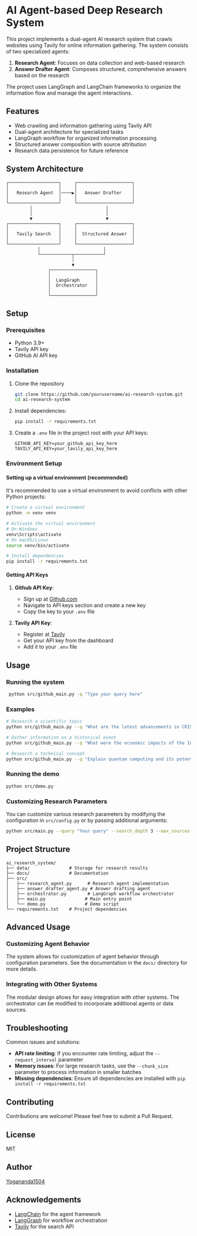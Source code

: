 # AI Agent-based Deep Research System

This project implements a dual-agent AI research system that crawls websites using Tavily for online information gathering. The system consists of two specialized agents:

1. **Research Agent**: Focuses on data collection and web-based research
2. **Answer Drafter Agent**: Composes structured, comprehensive answers based on the research

The project uses LangGraph and LangChain frameworks to organize the information flow and manage the agent interactions.

## Features

- Web crawling and information gathering using Tavily API
- Dual-agent architecture for specialized tasks
- LangGraph workflow for organized information processing
- Structured answer composition with source attribution
- Research data persistence for future reference

## System Architecture

```
┌───────────────────┐     ┌─────────────────────┐
│                   │     │                     │
│   Research Agent  │────▶│   Answer Drafter    │
│                   │     │                     │
└───────────────────┘     └─────────────────────┘
         │                            │
         │                            │
         ▼                            ▼
┌───────────────────┐     ┌─────────────────────┐
│                   │     │                     │
│   Tavily Search   │     │  Structured Answer  │
│                   │     │                     │
└───────────────────┘     └─────────────────────┘
            │                        │
            └────────────┬───────────┘
                         │
                         ▼
                ┌─────────────────┐
                │                 │
                │  LangGraph      │
                │  Orchestrator   │
                │                 │
                └─────────────────┘
```

## Setup

### Prerequisites

- Python 3.9+
- Tavily API key
- GitHub AI API key

### Installation

1. Clone the repository
   ```bash
   git clone https://github.com/yourusername/ai-research-system.git
   cd ai-research-system
   ```

2. Install dependencies:
   ```bash
   pip install -r requirements.txt
   ```

3. Create a `.env` file in the project root with your API keys:
   ```
   GITHUB_API_KEY=your_github_api_key_here
   TAVILY_API_KEY=your_tavily_api_key_here
   ```

### Environment Setup

#### Setting up a virtual environment (recommended)

It's recommended to use a virtual environment to avoid conflicts with other Python projects:

```bash
# Create a virtual environment
python -m venv venv

# Activate the virtual environment
# On Windows
venv\Scripts\activate
# On macOS/Linux
source venv/bin/activate

# Install dependencies
pip install -r requirements.txt
```

#### Getting API Keys

1. **Github API Key**:
   - Sign up at [Github.com](https://github.com/)
   - Navigate to API keys section and create a new key
   - Copy the key to your `.env` file

2. **Tavily API Key**:
   - Register at [Tavily](https://tavily.com/)
   - Get your API key from the dashboard
   - Add it to your `.env` file

## Usage

### Running the system

```bash
 python src/github_main.py -q "Type your query here"
```

### Examples

```bash
# Research a scientific topic
python src/github_main.py --q "What are the latest advancements in CRISPR gene editing?"

# Gather information on a historical event
python src/github_main.py --q "What were the economic impacts of the Industrial Revolution?"

# Research a technical concept
python src/github_main.py --q "Explain quantum computing and its potential applications"
```

### Running the demo

```bash
python src/demo.py
```

### Customizing Research Parameters

You can customize various research parameters by modifying the configuration in `src/config.py` or by passing additional arguments:

```bash
python src/main.py --query "Your query" --search_depth 3 --max_sources 5
```

## Project Structure

```
ai_research_system/
├── data/               # Storage for research results
├── docs/               # Documentation
├── src/
│   ├── research_agent.py      # Research agent implementation
│   ├── answer_drafter_agent.py # Answer drafting agent
│   ├── orchestrator.py        # LangGraph workflow orchestrator
│   ├── main.py               # Main entry point
│   └── demo.py               # Demo script
└── requirements.txt    # Project dependencies
```

## Advanced Usage

### Customizing Agent Behavior

The system allows for customization of agent behavior through configuration parameters. See the documentation in the `docs/` directory for more details.

### Integrating with Other Systems

The modular design allows for easy integration with other systems. The orchestrator can be modified to incorporate additional agents or data sources.

## Troubleshooting

Common issues and solutions:

- **API rate limiting**: If you encounter rate limiting, adjust the `--request_interval` parameter
- **Memory issues**: For large research tasks, use the `--chunk_size` parameter to process information in smaller batches
- **Missing dependencies**: Ensure all dependencies are installed with `pip install -r requirements.txt`

## Contributing

Contributions are welcome! Please feel free to submit a Pull Request.

## License

MIT

## Author

[Yogananda1504](https://github.com/Yogananda1504.com)

## Acknowledgements

- [LangChain](https://python.langchain.com/) for the agent framework
- [LangGraph](https://python.langchain.com/docs/langgraph) for workflow orchestration
- [Tavily](https://tavily.com/) for the search API

